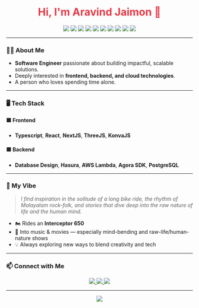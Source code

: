 <!-- Profile README for aravindjaimon -->

<h1 align="center" style="color:#e63946;">
  Hi, I'm Aravind Jaimon 👋
</h1>

<p align="center">
  <!-- Frontend Badges -->
  <img src="https://img.shields.io/badge/Typescript-3178c6?style=flat-square&logo=typescript&logoColor=white" />
  <img src="https://img.shields.io/badge/React-black?style=flat-square&logo=react&logoColor=#61dafb" />
  <img src="https://img.shields.io/badge/NextJS-white?style=flat-square&logo=next.js&logoColor=black"/>
  <img src="https://img.shields.io/badge/ThreeJS-black?style=flat-square&logo=three.js&logoColor=white"/>
  <img src="https://img.shields.io/badge/KonvaJS-e63946?style=flat-square"/>
  <!-- Backend Badges -->
  <img src="https://img.shields.io/badge/Database%20Design-22223b?style=flat-square"/>
  <img src="https://img.shields.io/badge/Hasura-1EB4D4?style=flat-square&logo=hasura&logoColor=white"/>
  <img src="https://img.shields.io/badge/AWS%20Lambda-F7A81B?style=flat-square&logo=aws-lambda&logoColor=black"/>
  <img src="https://img.shields.io/badge/Agora-009FFF?style=flat-square&logo=Agora&logoColor=white"/>
  <img src="https://img.shields.io/badge/PostgreSQL-316192?style=flat-square&logo=postgresql&logoColor=white"/>
</p>

---

### 👨‍💻 About Me

- **Software Engineer** passionate about building impactful, scalable solutions.
- Deeply interested in **frontend, backend, and cloud technologies**.
- A person who loves spending time alone.

---

### 🖥️ Tech Stack

#### 🟦 Frontend
- **Typescript**, **React**, **NextJS**, **ThreeJS**, **KonvaJS**

#### 🟥 Backend
- **Database Design**, **Hasura**, **AWS Lambda**, **Agora SDK**, **PostgreSQL**

---

### 🎨 My Vibe

> _I find inspiration in the solitude of a long bike ride, the rhythm of Malayalam rock-folk, and stories that dive deep into the raw nature of life and the human mind._

- 🏍️ Rides an **Interceptor 650**
- 🎵 Into music & movies — especially mind-bending and raw-life/human-nature shows
- 💡 Always exploring new ways to blend creativity and tech

---

### 📫 Connect with Me

<p align="center">
  <a href="https://aravindjaimon.com/" target="_blank">
    <img src="https://img.shields.io/badge/Website-aravindjaimon.com-red?style=for-the-badge&logo=Google-Chrome&logoColor=white"/>
  </a>
  <a href="https://www.instagram.com/aravindjaimon/" target="_blank">
    <img src="https://img.shields.io/badge/Instagram-e63946?style=for-the-badge&logo=instagram&logoColor=white"/>
  </a>
  <a href="https://www.linkedin.com/uas/login-submit" target="_blank">
    <img src="https://img.shields.io/badge/LinkedIn-0A66C2?style=for-the-badge&logo=linkedin&logoColor=white"/>
  </a>
</p>

---

<p align="center">
  <img src="https://capsule-render.vercel.app/api?type=waving&color=red,black,white&height=120&section=footer"/>
</p>
